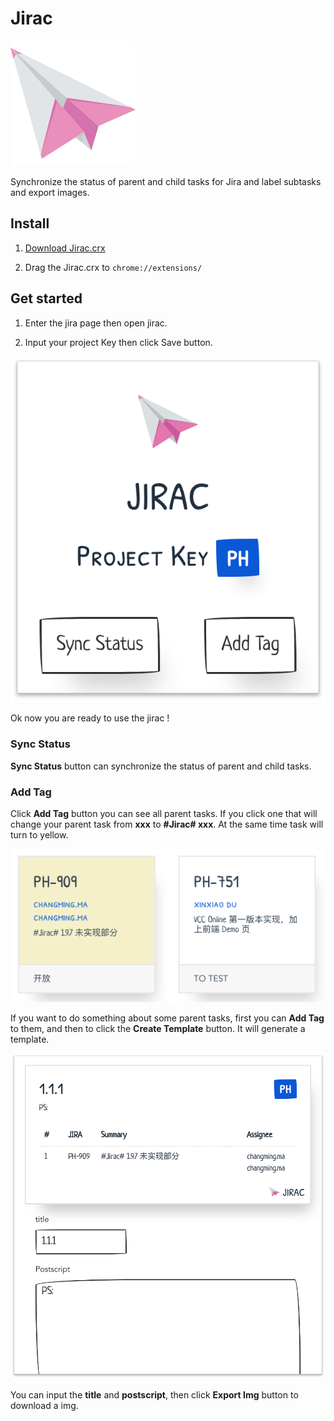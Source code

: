 # Jirac

![](https://github.com/hubingliang/jira-sync/blob/master/static/icons/main.png)

Synchronize the status of parent and child tasks for Jira and label subtasks and export images.

## Install

1. [Download Jirac.crx](https://github.com/hubingliang/jirac/releases/tag/1.0.0)

2. Drag the Jirac.crx to `chrome://extensions/`

## Get started

1. Enter the jira page then open jirac.

2. Input your project Key then click Save button.

![](https://github.com/hubingliang/jira-sync/blob/master/image/example.png)

Ok now you are ready to use the jirac !

### Sync Status

**Sync Status** button can synchronize the status of parent and child tasks.

### Add Tag

Click **Add Tag** button you can see all parent tasks. If you click one that will change your parent task from **xxx** to **#Jirac# xxx**. At the same time task will turn to yellow.

![](https://github.com/hubingliang/jira-sync/blob/master/image/task.png)

If you want to do something about some parent tasks, first you can **Add Tag** to them, and then to click the **Create Template** button. It will generate a template.

![](https://github.com/hubingliang/jira-sync/blob/master/image/template.png)

You can input the **title** and **postscript**, then click **Export Img** button to download a img.



  







